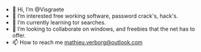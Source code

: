 - 👋 Hi, I’m @Visgraete
- 👀 I’m interested free working software,  password crack's, hack's.
- 🌱 I’m currently learning tor searches.
- 💞️ I’m looking to collaborate on windows, and freebies that the net has to offer.
- 📫 How to reach me mathieu.verborg@outlook.com  
<!---
Visgraete/Visgraete is a ✨ special ✨ repository because its `README.md` (this file) appears on your GitHub profile.
You can click the Preview link to take a look at your changes.
--->
